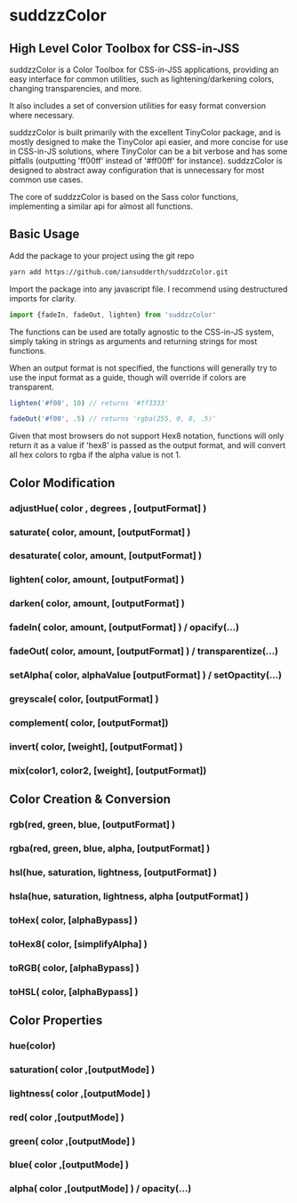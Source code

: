 # suddzzColor

## High Level Color Toolbox for CSS-in-JSS

suddzzColor is a Color Toolbox for CSS-in-JSS applications, providing an easy interface for common utilities, such as lightening/darkening colors, changing transparencies, and more.

It also includes a set of conversion utilities for easy format conversion where necessary.

suddzzColor is built primarily with the excellent TinyColor package, and is mostly designed to make the TinyColor api easier, and more concise for use in CSS-in-JS solutions, where TinyColor can be a bit verbose and has some pitfalls (outputting 'ff00ff' instead of '#ff00ff' for instance).  suddzzColor is designed to abstract away configuration that is unnecessary for most common use cases.

The core of suddzzColor is based on the Sass color functions, implementing a similar api for almost all functions.

## Basic Usage

Add the package to your project using the git repo

```bash
yarn add https://github.com/iansudderth/suddzzColor.git
```

Import the package into any javascript file.  I recommend using destructured imports for clarity.

```javascript
import {fadeIn, fadeOut, lighten} from 'suddzzColor'
```

The functions can be used are totally agnostic to the CSS-in-JS system, simply taking in strings as arguments and returning strings for most functions.

When an output format is not specified, the functions will generally try to use the input format as a guide, though will override if colors are transparent.

```javascript
lighten('#f00', 10) // returns '#ff3333'

fadeOut('#f00', .5) // returns 'rgba(255, 0, 0, .5)'
```

Given that most browsers do not support Hex8 notation, functions will only return it as a value if 'hex8' is passed as the output format, and will convert all hex colors to rgba if the alpha value is not 1.

## Color Modification

### adjustHue( color , degrees , [outputFormat] )

### saturate( color, amount, [outputFormat] )

### desaturate( color, amount, [outputFormat] )

### lighten( color, amount, [outputFormat] )

### darken( color, amount, [outputFormat] )

### fadeIn( color, amount, [outputFormat] )  /  opacify(...)

### fadeOut( color, amount, [outputFormat] )  /  transparentize(...)

### setAlpha( color, alphaValue [outputFormat] )  /  setOpactity(...)

### greyscale( color, [outputFormat] )

### complement( color, [outputFormat])

### invert( color, [weight], [outputFormat] )

### mix(color1, color2, [weight], [outputFormat])



## Color Creation & Conversion



### rgb(red, green, blue, [outputFormat] )

### rgba(red, green, blue, alpha, [outputFormat] )

### hsl(hue, saturation, lightness, [outputFormat] )

### hsla(hue, saturation, lightness, alpha [outputFormat] )

### toHex( color, [alphaBypass] )

### toHex8( color, [simplifyAlpha] )

### toRGB( color, [alphaBypass] )

### toHSL( color,  [alphaBypass] )



## Color Properties

### hue(color)

### saturation( color ,[outputMode] )

### lightness( color ,[outputMode] )

### red( color ,[outputMode] )

### green( color ,[outputMode] )

### blue( color ,[outputMode] )

### alpha( color ,[outputMode] ) / opacity(...)